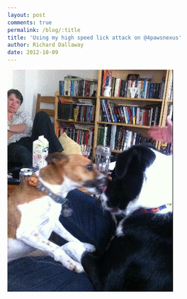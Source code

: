 ```yaml
---
layout: post
comments: true
permalink: /blog/:title
title: 'Using my high speed lick attack on @4pawsnexus'
author: Richard Dallaway
date: 2012-10-09
---
```


<div>
<a href="/media/UWphoto.JPG">
<img width="374" src="/media/UWphoto.JPG.500.JPG" height="500"></img>
</a>
</div>



  


    
